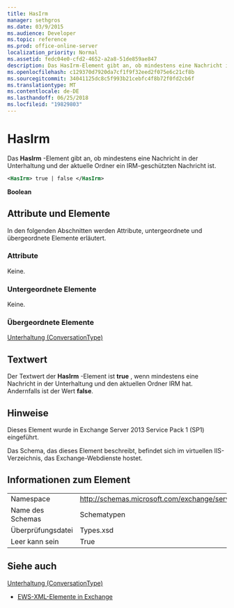 ```yaml
---
title: HasIrm
manager: sethgros
ms.date: 03/9/2015
ms.audience: Developer
ms.topic: reference
ms.prod: office-online-server
localization_priority: Normal
ms.assetid: fedc04e0-cfd2-4652-a2a8-51de859ae847
description: Das HasIrm-Element gibt an, ob mindestens eine Nachricht in der Unterhaltung und der aktuelle Ordner ein IRM-geschützten Nachricht ist.
ms.openlocfilehash: c129370d7920da7cf1f9f32eed2f075e6c21cf8b
ms.sourcegitcommit: 34041125dc8c5f993b21cebfc4f8b72f0fd2cb6f
ms.translationtype: MT
ms.contentlocale: de-DE
ms.lasthandoff: 06/25/2018
ms.locfileid: "19829803"
---
```

# <a name="hasirm"></a>HasIrm

Das **HasIrm** -Element gibt an, ob mindestens eine Nachricht in der Unterhaltung und der aktuelle Ordner ein IRM-geschützten Nachricht ist. 
  
```XML
<HasIrm> true | false </HasIrm>
```

 **Boolean**
## <a name="attributes-and-elements"></a>Attribute und Elemente

In den folgenden Abschnitten werden Attribute, untergeordnete und übergeordnete Elemente erläutert.
  
### <a name="attributes"></a>Attribute

Keine.
  
### <a name="child-elements"></a>Untergeordnete Elemente

Keine.
  
### <a name="parent-elements"></a>Übergeordnete Elemente

[Unterhaltung (ConversationType)](conversation-conversationtype.md)
  
## <a name="text-value"></a>Textwert

Der Textwert der **HasIrm** -Element ist **true** , wenn mindestens eine Nachricht in der Unterhaltung und den aktuellen Ordner IRM hat. Andernfalls ist der Wert **false**.
  
## <a name="remarks"></a>Hinweise

Dieses Element wurde in Exchange Server 2013 Service Pack 1 (SP1) eingeführt.
  
Das Schema, das dieses Element beschreibt, befindet sich im virtuellen IIS-Verzeichnis, das Exchange-Webdienste hostet.
  
## <a name="element-information"></a>Informationen zum Element

|||
|:-----|:-----|
|Namespace  <br/> |http://schemas.microsoft.com/exchange/services/2006/types  <br/> |
|Name des Schemas  <br/> |Schematypen  <br/> |
|Überprüfungsdatei  <br/> |Types.xsd  <br/> |
|Leer kann sein  <br/> |True  <br/> |
   
## <a name="see-also"></a>Siehe auch



[Unterhaltung (ConversationType)](conversation-conversationtype.md)


- [EWS-XML-Elemente in Exchange](ews-xml-elements-in-exchange.md)

